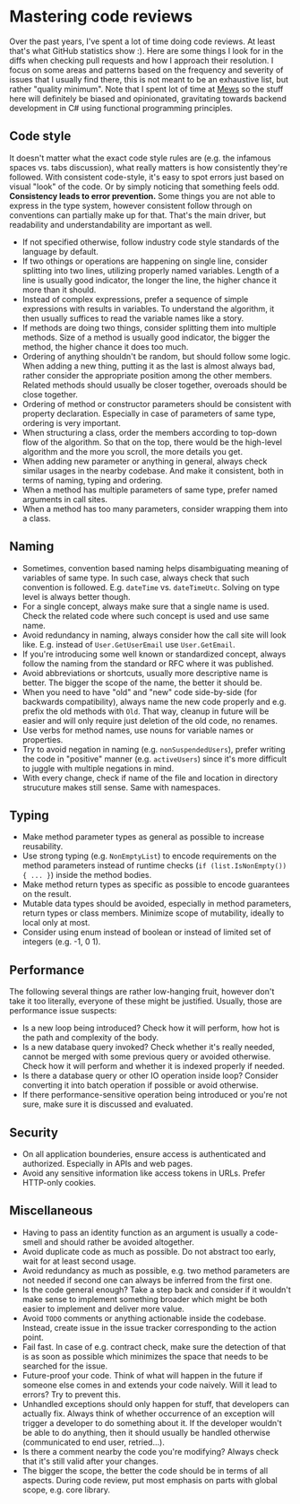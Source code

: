 # Mastering code reviews

Over the past years, I've spent a lot of time doing code reviews. At least that's what GitHub statistics show :). Here are some things I look for in the diffs when checking pull requests and how I approach their resolution. I focus on some areas and patterns based on the frequency and severity of issues that I usually find there, this is not meant to be an exhaustive list, but rather "quality minimum". Note that I spent lot of time at [Mews](https://github.com/MewsSystems/developers) so the stuff here will definitely be biased and opinionated, gravitating towards backend development in C# using functional programming principles.

## Code style

It doesn't matter what the exact code style rules are (e.g. the infamous spaces vs. tabs discussion), what really matters is how consistently they're followed. With consistent code-style, it's easy to spot errors just based on visual "look" of the code. Or by simply noticing that something feels odd. **Consistency leads to error prevention.** Some things you are not able to express in the type system, however consistent follow through on conventions can partially make up for that. That's the main driver, but readability and understandability are important as well.

- If not specified otherwise, follow industry code style standards of the language by default.
- If two othings or operations are happening on single line, consider splitting into two lines, utilizing properly named variables. Length of a line is usually good indicator, the longer the line, the higher chance it more than it should.
- Instead of complex expressions, prefer a sequence of simple expressions with results in variables. To understand the algorithm, it then usually suffices to read the variable names like a story.
- If methods are doing two things, consider splitting them into multiple methods. Size of a method is usually good indicator, the bigger the method, the higher chance it does too much.
- Ordering of anything shouldn't be random, but should follow some logic. When adding a new thing, putting it as the last is almost always bad, rather consider the appropriate position among the other members. Related methods should usually be closer together, overoads should be close together.
- Ordering of method or constructor parameters should be consistent with property declaration. Especially in case of parameters of same type, ordering is very important.
- When structuring a class, order the members according to top-down flow of the algorithm. So that on the top, there would be the high-level algorithm and the more you scroll, the more details you get.
- When adding new parameter or anything in general, always check similar usages in the nearby codebase. And make it consistent, both in terms of naming, typing and ordering.
- When a method has multiple parameters of same type, prefer named arguments in call sites.
- When a method has too many parameters, consider wrapping them into a class.

## Naming

- Sometimes, convention based naming helps disambiguating meaning of variables of same type. In such case, always check that such convention is followed. E.g. `dateTime` vs. `dateTimeUtc`. Solving on type level is always better though.
- For a single concept, always make sure that a single name is used. Check the related code where such concept is used and use same name.
- Avoid redundancy in naming, always consider how the call site will look like. E.g. instead of `User.GetUserEmail` use `User.GetEmail`.
- If you're introducing some well known or standardized concept, always follow the naming from the standard or RFC where it was published.
- Avoid abbreviations or shortcuts, usually more descriptive name is better. The bigger the scope of the name, the better it should be.
- When you need to have "old" and "new" code side-by-side (for backwards compatibility), always name the new code properly and e.g. prefix the old methods with `Old`. That way, cleanup in future will be easier and will only require just deletion of the old code, no renames.
- Use verbs for method names, use nouns for variable names or properties.
- Try to avoid negation in naming (e.g. `nonSuspendedUsers`), prefer writing the code in "positive" manner (e.g. `activeUsers`) since it's more difficult to juggle with multiple negations in mind.
- With every change, check if name of the file and location in directory strucuture makes still sense. Same with namespaces.

## Typing

- Make method parameter types as general as possible to increase reusability.
- Use strong typing (e.g. `NonEmptyList`) to encode requirements on the method parameters instead of runtime checks (`if (list.IsNonEmpty()) { ... }`) inside the method bodies.
- Make method return types as specific as possible to encode guarantees on the result.
- Mutable data types should be avoided, especially in method parameters, return types or class members. Minimize scope of mutability, ideally to local only at most.
- Consider using enum instead of boolean or instead of limited set of integers (e.g. -1, 0 1). 

## Performance

The following several things are rather low-hanging fruit, however don't take it too literally, everyone of these might be justified. Usually, those are performance issue suspects:

- Is a new loop being introduced? Check how it will perform, how hot is the path and complexity of the body.
- Is a new database query invoked? Check whether it's really needed, cannot be merged with some previous query or avoided otherwise. Check how it will perform and whether it is indexed properly if needed.
- Is there a database query or other IO operation inside loop? Consider converting it into batch operation if possible or avoid otherwise.
- If there performance-sensitive operation being introduced or you're not sure, make sure it is discussed and evaluated.

## Security

- On all application bounderies, ensure access is authenticated and authorized. Especially in APIs and web pages.
- Avoid any sensitive information like access tokens in URLs. Prefer HTTP-only cookies.

## Miscellaneous

- Having to pass an identity function as an argument is usually a code-smell and should rather be avoided altogether.
- Avoid duplicate code as much as possible. Do not abstract too early, wait for at least second usage.
- Avoid redundancy as much as possible, e.g. two method parameters are not needed if second one can always be inferred from the first one.
- Is the code general enough? Take a step back and consider if it wouldn't make sense to implement something broader which might be both easier to implement and deliver more value.
- Avoid `TODO` comments or anything actionable inside the codebase. Instead, create issue in the issue tracker corresponding to the action point.
- Fail fast. In case of e.g. contract check, make sure the detection of that is as soon as possible which minimizes the space that needs to be searched for the issue.
- Future-proof your code. Think of what will happen in the future if someone else comes in and extends your code naively. Will it lead to errors? Try to prevent this.
- Unhandled exceptions should only happen for stuff, that developers can actually fix. Always think of whether occurrence of an exception will trigger a developer to do something about it. If the developer wouldn't be able to do anything, then it should usually be handled otherwise (communicated to end user, retried...).
- Is there a comment nearby the code you're modifying? Always check that it's still valid after your changes.
- The bigger the scope, the better the code should be in terms of all aspects. During code review, put most emphasis on parts with global scope, e.g. core library.
